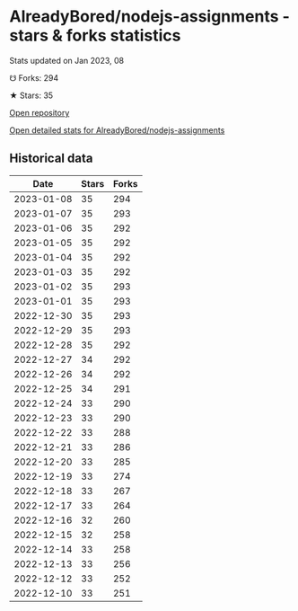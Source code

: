 # AlreadyBored/nodejs-assignments - stars & forks statistics

Stats updated on Jan 2023, 08

☋ Forks: 294

★ Stars: 35

[Open repository](https://github.com/AlreadyBored/nodejs-assignments)

[Open detailed stats for AlreadyBored/nodejs-assignments](https://reviewgithub.com/rep/AlreadyBored/nodejs-assignments)

## Historical data
| Date | Stars | Forks |
|------|-------|-------|
| 2023-01-08 | 35 | 294 | 
| 2023-01-07 | 35 | 293 | 
| 2023-01-06 | 35 | 292 | 
| 2023-01-05 | 35 | 292 | 
| 2023-01-04 | 35 | 292 | 
| 2023-01-03 | 35 | 292 | 
| 2023-01-02 | 35 | 293 | 
| 2023-01-01 | 35 | 293 | 
| 2022-12-30 | 35 | 293 | 
| 2022-12-29 | 35 | 293 | 
| 2022-12-28 | 35 | 292 | 
| 2022-12-27 | 34 | 292 | 
| 2022-12-26 | 34 | 292 | 
| 2022-12-25 | 34 | 291 | 
| 2022-12-24 | 33 | 290 | 
| 2022-12-23 | 33 | 290 | 
| 2022-12-22 | 33 | 288 | 
| 2022-12-21 | 33 | 286 | 
| 2022-12-20 | 33 | 285 | 
| 2022-12-19 | 33 | 274 | 
| 2022-12-18 | 33 | 267 | 
| 2022-12-17 | 33 | 264 | 
| 2022-12-16 | 32 | 260 | 
| 2022-12-15 | 32 | 258 | 
| 2022-12-14 | 33 | 258 | 
| 2022-12-13 | 33 | 256 | 
| 2022-12-12 | 33 | 252 | 
| 2022-12-10 | 33 | 251 | 

